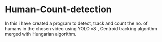 # Human-Count-detection
In this i have created a program to detect, track and count the no. of humans in the chosen video using YOLO v8 , Centroid tracking algorithm merged with Hungarian algorithm.
